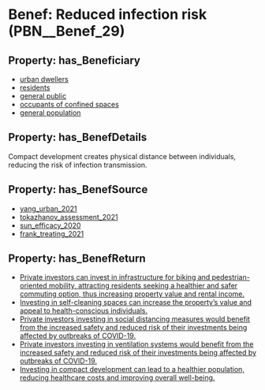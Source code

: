 # Benef: __Reduced infection risk__ (PBN__Benef_29)

## Property: has_Beneficiary

* [urban dwellers](../Stakeholder/PBN__Stakeholder_26)
* [residents](../Stakeholder/PBN__Stakeholder_59)
* [general public](../Stakeholder/PBN__Stakeholder_29)
* [occupants of confined spaces](../Stakeholder/PBN__Stakeholder_261)
* [general population](../Stakeholder/PBN__Stakeholder_9)

## Property: has_BenefDetails

Compact development creates physical distance between individuals, reducing the risk of infection transmission.

## Property: has_BenefSource

* [yang_urban_2021](../Article/PBN__Article_6)
* [tokazhanov_assessment_2021](../Article/PBN__Article_51)
* [sun_efficacy_2020](../Article/PBN__Article_125)
* [frank_treating_2021](../Article/PBN__Article_174)

## Property: has_BenefReturn

* [Private investors can invest in infrastructure for biking and pedestrian-oriented mobility, attracting residents seeking a healthier and safer commuting option, thus increasing property value and rental income.](../BenefReturn/PBN__BenefReturn_29)
* [Investing in self-cleaning spaces can increase the property’s value and appeal to health-conscious individuals.](../BenefReturn/PBN__BenefReturn_239)
* [Private investors investing in social distancing measures would benefit from the increased safety and reduced risk of their investments being affected by outbreaks of COVID-19.](../BenefReturn/PBN__BenefReturn_676)
* [Private investors investing in ventilation systems would benefit from the increased safety and reduced risk of their investments being affected by outbreaks of COVID-19.](../BenefReturn/PBN__BenefReturn_677)
* [Investing in compact development can lead to a healthier population, reducing healthcare costs and improving overall well-being.](../BenefReturn/PBN__BenefReturn_939)

